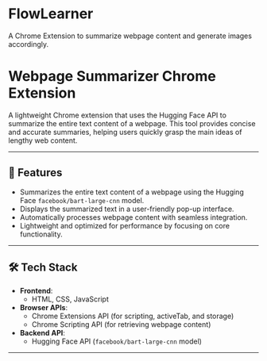 # FlowLearner
A Chrome Extension to summarize webpage content and generate images accordingly.

# Webpage Summarizer Chrome Extension

A lightweight Chrome extension that uses the Hugging Face API to summarize the entire text content of a webpage. This tool provides concise and accurate summaries, helping users quickly grasp the main ideas of lengthy web content.

---

## 🚀 Features
- Summarizes the entire text content of a webpage using the Hugging Face `facebook/bart-large-cnn` model.
- Displays the summarized text in a user-friendly pop-up interface.
- Automatically processes webpage content with seamless integration.
- Lightweight and optimized for performance by focusing on core functionality.

---

## 🛠️ Tech Stack
- **Frontend**: 
  - HTML, CSS, JavaScript
- **Browser APIs**: 
  - Chrome Extensions API (for scripting, activeTab, and storage)
  - Chrome Scripting API (for retrieving webpage content)
- **Backend API**: 
  - Hugging Face API (`facebook/bart-large-cnn` model)

---

